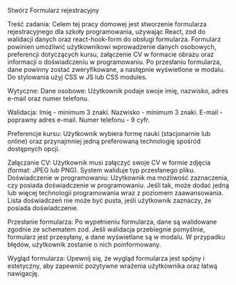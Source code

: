 Stwórz Formularz rejestracyjny

Treść zadania:
Celem tej pracy domowej jest stworzenie formularza rejestracyjnego dla szkoły programowania, używając React,  zod do walidacji danych oraz react-hook-form do obsługi formularza. Formularz powinien umożliwić użytkownikowi wprowadzenie danych osobowych, preferencji dotyczących kursu, załączenie CV w formacie obrazu oraz informacji o doświadczeniu w programowaniu. Po przesłaniu formularza, dane powinny zostać zweryfikowane, a następnie wyświetlone w modalu. Do stylowania użyj CSS w JS lub CSS modules. 

Wytyczne:
Dane osobowe: Użytkownik podaje swoje imię, nazwisko, adres e-mail oraz numer telefonu.

Walidacja:
Imię - minimum 3 znaki.
Nazwisko - minimum 3 znaki.
E-mail - poprawny adres e-mail.
Numer telefonu - 9 cyfr.

Preferencje kursu: 
Użytkownik wybiera formę nauki (stacjonarnie lub online) oraz przynajmniej jedną preferowaną technologię spośród dostępnych opcji.

Załączanie CV: 
Użytkownik musi załączyć swoje CV w formie zdjęcia (format: JPEG lub PNG). System waliduje typ przesłanego pliku.
Doświadczenie w programowaniu: Użytkownik ma możliwość zaznaczenia, czy posiada doświadczenie w programowaniu. Jeśli tak, może dodać jedną lub więcej technologii programowania wraz z poziomem zaawansowania. Lista doświadczeń nie może być pusta, jeśli użytkownik zaznaczy, że posiada doświadczenie.

Przesłanie formularza:
Po wypełnieniu formularza, dane są walidowane zgodnie ze schematem zod. Jeśli walidacja przebiegnie pomyślnie, formularz jest przesyłany, a dane wyświetlane są w modalu. W przypadku błędów, użytkownik zostanie o nich poinformowany.

Wygląd formularza:
Upewnij się, że wygląd formularza jest spójny i estetyczny, aby zapewnić pozytywne wrażenia użytkownika oraz łatwą nawigację.
